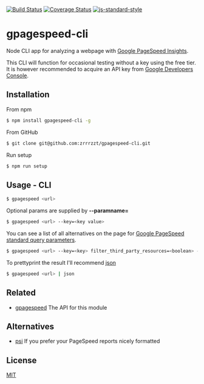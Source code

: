 [![Build Status](https://travis-ci.org/zrrrzzt/gpagespeed-cli.svg?branch=master)](https://travis-ci.org/zrrrzzt/gpagespeed-cli)
[![Coverage Status](https://coveralls.io/repos/zrrrzzt/gpagespeed-cli/badge.svg?branch=master&service=github)](https://coveralls.io/github/zrrrzzt/gpagespeed-cli?branch=master)
[![js-standard-style](https://img.shields.io/badge/code%20style-standard-brightgreen.svg?style=flat)](https://github.com/feross/standard)
# gpagespeed-cli

Node CLI app for analyzing a webpage with [Google PageSpeed Insights](https://developers.google.com/speed/pagespeed/insights/).

This CLI will function for occasional testing without a key using the free tier. 
It is however recommended to acquire an API key from [Google Developers Console](https://console.developers.google.com/).

## Installation

From npm

```sh
$ npm install gpagespeed-cli -g
```

From GitHub

```sh
$ git clone git@github.com:zrrrzzt/gpagespeed-cli.git
```

Run setup

```sh
$ npm run setup
```

## Usage - CLI

```sh
$ gpagespeed <url>
```

Optional params are supplied by **--paramname=<param value>**

```sh
$ gpagespeed <url> --key=<key value>
```

You can see a list of all alternatives on the page for [Google PageSpeed standard query parameters](https://developers.google.com/speed/docs/insights/v2/reference/pagespeedapi/runpagespeed).

```sh
$ gpagespeed <url> --key=<key> filter_third_party_resources=<boolean> --locale=<locale> --rule=<rule> --screenshot=<boolean> --strategy=<desktop|mobile>
```

To prettyprint the result I'll recommend [json](https://www.npmjs.com/package/json)

```sh
$ gpagespeed <url> | json
```

## Related
- [gpagespeed](https://github.com/zrrrzzt/gpagespeed) The API for this module

## Alternatives
- [psi](https://github.com/addyosmani/psi) If you prefer your PageSpeed reports nicely formatted

## License
[MIT](LICENSE)